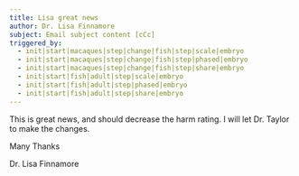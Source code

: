 ```yaml
---
title: Lisa great news
author: Dr. Lisa Finnamore
subject: Email subject content [cCc]
triggered_by:
  - init|start|macaques|step|change|fish|step|scale|embryo
  - init|start|macaques|step|change|fish|step|phased|embryo
  - init|start|macaques|step|change|fish|step|share|embryo
  - init|start|fish|adult|step|scale|embryo
  - init|start|fish|adult|step|phased|embryo
  - init|start|fish|adult|step|share|embryo
---
```


This is great news, and should decrease the harm rating. I will let Dr. Taylor to make the changes.

Many Thanks

Dr. Lisa Finnamore
